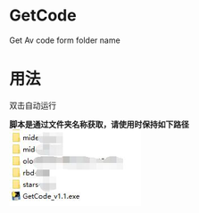 # GetCode
Get Av code form folder name 

# 用法  
双击自动运行  

**脚本是通过文件夹名称获取，请使用时保持如下路径**  
![Image text](https://github.com/c4c-club/GetCode/blob/master/img/TIM%E6%88%AA%E5%9B%BE20200805223959.jpg)
